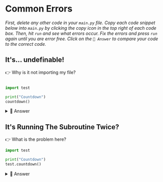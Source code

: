 # Common Errors

*First, delete any other code in your `main.py` file. Copy each code snippet below into `main.py` by clicking the copy icon in the top right of each code box. Then, hit `run` and see what errors occur. Fix the errors and press `run` again until you are error free. Click on the `👀 Answer` to compare your code to the correct code.*

## It's... undefinable!

👉 Why is it not importing my file?


```python

import test

print("Countdown")
countdown()
```

<details> <summary> 👀 Answer </summary>

We've not referenced the `countdown()` subroutine as belonging to the `test` file on line 3.

```python
import test

print("Countdown")
test.countdown()
```

</details>

## It's Running The Subroutine Twice?

👉 What is the problem here?
```python
import test

print("Countdown")
test.countdown()
```

<details> <summary> 👀 Answer </summary>

This is a cunning one, the error is *not in the main.py file*.  In fact, it's because we've called the `countdown()` subroutine **inside the test.py file**.

Be careful to remove any internal subroutine calls in separate files, especially if you're copying code over from other programs.

This is the code from the **test.py** file:
```python

def countdown():
  for i in range(10):
    print(i+1)

countdown() # Remove this line
```
</details>

